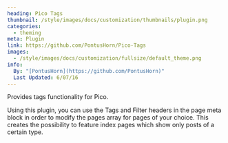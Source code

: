 ```yaml
---
heading: Pico Tags
thumbnail: /style/images/docs/customization/thumbnails/plugin.png
categories:
  - theming
meta: Plugin
link: https://github.com/PontusHorn/Pico-Tags
images:
  - /style/images/docs/customization/fullsize/default_theme.png
info:
  By: "[PontusHorn](https://github.com/PontusHorn)"
  Last Updated: 6/07/16
---
```

Provides tags functionality for Pico.

Using this plugin, you can use the Tags and Filter headers in the page meta block in order to modify the pages array for pages of your choice. This creates the possibility to feature index pages which show only posts of a certain type.
